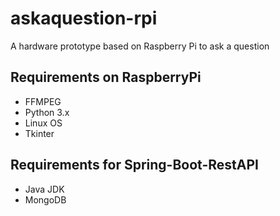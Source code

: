 # askaquestion-rpi
A hardware prototype based on Raspberry Pi to ask a question


## Requirements on RaspberryPi
- FFMPEG
- Python 3.x
- Linux OS
- Tkinter

## Requirements for Spring-Boot-RestAPI
- Java JDK
- MongoDB
